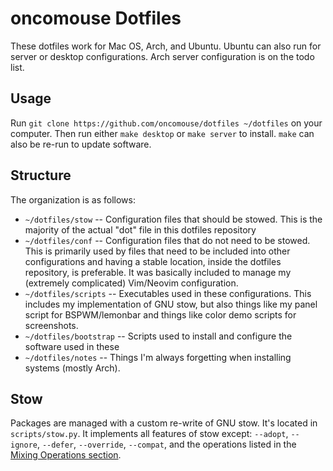 # oncomouse Dotfiles

These dotfiles work for Mac OS, Arch, and Ubuntu. Ubuntu can also run for server or desktop configurations. Arch server configuration is on the todo list.

## Usage

Run `git clone https://github.com/oncomouse/dotfiles ~/dotfiles` on your computer. Then run either `make desktop` or `make server` to install. `make` can also be re-run to update software.

## Structure

The organization is as follows:

* `~/dotfiles/stow` -- Configuration files that should be stowed. This is the majority of the actual "dot" file in this dotfiles repository
* `~/dotfiles/conf` -- Configuration files that do not need to be stowed. This is primarily used by files that need to be included into other configurations and having a stable location, inside the dotfiles repository, is preferable. It was basically included to manage my (extremely complicated) Vim/Neovim configuration.
* `~/dotfiles/scripts` -- Executables used in these configurations. This includes my implementation of GNU stow, but also things like my panel script for BSPWM/lemonbar and things like color demo scripts for screenshots.
* `~/dotfiles/bootstrap` -- Scripts used to install and configure the software used in these 
* `~/dotfiles/notes` -- Things I'm always forgetting when installing systems (mostly Arch).

## Stow

Packages are managed with a custom re-write of GNU stow. It's located in `scripts/stow.py`. It implements all features of stow except: `--adopt`, `--ignore`, `--defer`, `--override`, `--compat`, and the operations listed in the [Mixing Operations section](https://www.gnu.org/software/stow/manual/stow.html#Mixing-Operations).
